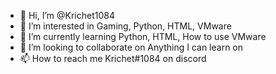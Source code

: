 - 👋 Hi, I’m @Krichet1084
- 👀 I’m interested in Gaming, Python, HTML, VMware
- 🌱 I’m currently learning Python, HTML, How to use VMware
- 💞️ I’m looking to collaborate on Anything I can learn on
- 📫 How to reach me Krichet#1084 on discord

<!---
Krichet1084/Krichet1084 is a ✨ special ✨ repository because its `README.md` (this file) appears on your GitHub profile.
You can click the Preview link to take a look at your changes.
--->

